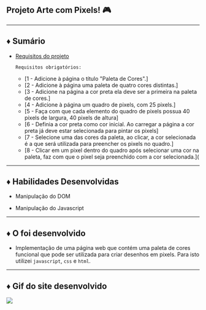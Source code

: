 

## Projeto Arte com Pixels! 🎮

---

## ♦️ Sumário

- [Requisitos do projeto](#requisitos-do-projeto)

    `Requisitos obrigatórios:`
    - [1 - Adicione à página o título "Paleta de Cores".]
    - [2 - Adicione à página uma paleta de quatro cores distintas.]
    - [3 - Adicione na página a cor preta ela deve ser a primeira na paleta de cores.]
    - [4 - Adicione à página um quadro de pixels, com 25 pixels.]
    - [5 - Faça com que cada elemento do quadro de pixels possua 40 pixels de largura, 40 pixels de altura]
    - [6 - Definia a cor preta como cor inicial. Ao carregar a página a cor preta já deve estar selecionada para pintar os pixels]
    - [7 - Selecione uma das cores da paleta, ao clicar, a cor selecionada é a que será utilizada para preencher os pixels no quadro.]
    - [8 - Clicar em um pixel dentro do quadro após selecionar uma cor na paleta, faz com que o pixel seja preenchido com a cor selecionada.](
  
---  

## ♦️ Habilidades Desenvolvidas

- Manipulação do DOM

- Manipulação do Javascript

---

## ♦️ O foi desenvolvido

- Implementação de uma página web que contém uma paleta de cores funcional que pode ser utilizada para criar desenhos em pixels. Para isto utilizei `javascript`, `css` e `html`.

---

## ♦️ Gif do site desenvolvido 

![](siteGif.gif)

